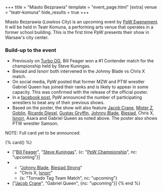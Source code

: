 +++
title = "Miasto Bezprawia"
template = "event_page.html"
[extra]
venue = "teatr-komuna"
hide_results = true
+++

Miasto Bezprawia (_Lawless City_) is an upcoming event by [PpW Ewenement](@/o/ppw.md). It will be held in Teatr Komuna, a performing arts venue
that operates in a former school building. This is the first time PpW presents their show in Warsaw's city center.

### Build-up to the event

* Previously on [Turbo OG](@/e/2023-12-08-ppw-turbo-og.md), Bill Feager won a #1 Contender match for the championship held by Steve Kuningas.
* Biesiad and Isnorr both intervened in the Johnny Blade vs Chris X match.
* On social media, PpW posted that former MZW and PTW wrestler Gabriel Queen has joined their ranks and is likely to appear in some capacity. This was confirmed with the release of the official poster.
* In a [facebook post](https://www.facebook.com/OficjalnePPW/posts/pfbid02zU3wXTw4DstxtdtphsXJQB3Q7wifMUxgXaYxsAiHfPzxMazGQPtTWYzTCUCfXe3Bl), PpW announced the number of participating wrestlers to beat any of their previous shows.
* Based on the poster, the show will also feature [Jacob Crane](@/w/jacob-crane.md), [Mister Z](@/w/mister-z.md), [Goblin](@/w/goblin.md), [Ricardo Diesel](@/w/ricardo-diesel.md), [Gustav Gryffin](@/w/gustav-gryffin.md), [Johnny Blade](@/w/johnny-blade.md), [Biesiad](@/w/biesiad.md), Chris X, [Isnorr](@/w/isnorr.md), Asara and Gabriel Queen as noted above. The poster also shows PTW wrestler Samson.

NOTE: Full card yet to be announced.

{% card() %}
- ["[Bill Feager](@/w/feager.md)", "[Steve Kuningas](@/w/steve-kuningas.md)", {c: "[PpW
      Championship](@/o/ppw.md#championships)", nc: "upcoming"}]
- - "[Johnny Blade](@/w/johnny-blade.md), [Biesiad Strong](@/w/biesiad.md)"
  - "Chris X, [Isnorr](@/w/isnorr.md)"
  - {s: "Tornado Tag Team Match", nc: "upcoming"}
- ["[Jacob Crane](@/w/jacob-crane.md)", "Gabriel Queen", {nc: "upcoming"}]
{% end %}
